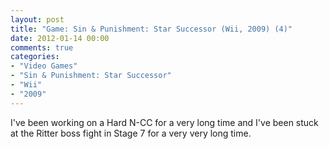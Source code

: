 ```yaml
---
layout: post
title: "Game: Sin & Punishment: Star Successor (Wii, 2009) (4)"
date: 2012-01-14 00:00
comments: true
categories:
- "Video Games"
- "Sin & Punishment: Star Successor"
- "Wii"
- "2009"
---
```


I've been working on a Hard N-CC for a very long time and I've
been stuck at the Ritter boss fight in Stage 7 for a very very
long time.
